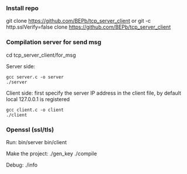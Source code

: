 
### Install repo
git clone https://github.com/BEPb/tcp_server_client
or
git -c http.sslVerify=false clone https://github.com/BEPb/tcp_server_client

### Compilation server for send msg
cd tcp_server_client/for_msg

Server side: 
```commandline
gcc server.c -o server 
./server
```

Client side: 
first specify the server IP address in the client file, by default local 127.0.0.1 is registered

```commandline
gcc client.c -o client 
./client
```
### Openssl (ssl/tls)
Run:
bin/server
bin/client

Make the project:
./gen_key
./compile

Debug:
./info

